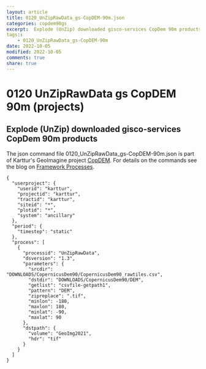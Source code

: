 ```yaml
---
layout: article
title: 0120_UnZipRawData_gs-CopDEM-90m.json
categories: copdem90gs
excerpt:  Explode (UnZip) downloaded gisco-services CopDem 90m products
tags:: 
    - 0120_UnZipRawData_gs-CopDEM-90m
date: 2022-10-05
modified: 2022-10-05
comments: true
share: true
---
```


# 0120 UnZipRawData gs CopDEM 90m (projects)

##  Explode (UnZip) downloaded gisco-services CopDem 90m products

The json command file <span class='file'>0120_UnZipRawData_gs-CopDEM-90m.json</span> is part of Karttur's GeoImagine project [<span class='project'>CopDEM</span>](https://karttur.github.io/geoimagine03-proj-copdem/index.html). For details on the commands see the blog on [Framework Processes](https://karttur.github.io/geoimagine03-docs-procpack/).

```
{
  "userproject": {
    "userid": "karttur",
    "projectid": "karttur",
    "tractid": "karttur",
    "siteid": "*",
    "plotid": "*",
    "system": "ancillary"
  },
  "period": {
    "timestep": "static"
  },
  "process": [
    {
      "processid": "UnZipRawData",
      "dsversion": "1.3",
      "parameters": {
        "srcdir": "DOWNLOADS/CopernicusDem90/CopernicusDem90_rawtiles.csv",
        "dstdir": "DOWNLOADS/CopernicusDem90/DEM",
        "getlist": "csvfile-getpath1",
        "pattern": "DEM",
        "zipreplace": ".tif",
        "minlon": -180,
        "maxlon": 180,
        "minlat": -90,
        "maxlat": 90
      },
      "dstpath": {
        "volume": "GeoImg2021",
        "hdr": "tif"
      }
    }
  ]
}
```
